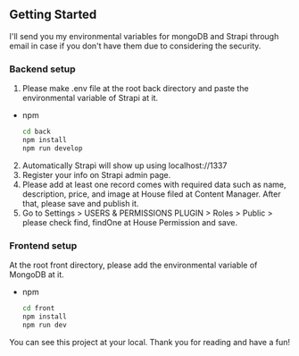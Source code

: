 <!-- GETTING STARTED -->
## Getting Started

I'll send you my environmental variables for mongoDB and Strapi through email in case if you don't have them due to considering the security.

### Backend setup
1. Please make .env file at the root back directory and paste the environmental variable of Strapi at it.

* npm
  ```sh
  cd back
  npm install
  npm run develop
  ```
2. Automatically Strapi will show up using localhost://1337   
3. Register your info on Strapi admin page.  
4. Please add at least one record comes with required data such as name, description, price, and image at House filed at Content Manager. After that, please save and publish it.    
5. Go to Settings > USERS & PERMISSIONS PLUGIN > Roles > Public > please check find, findOne at House Permission and save.    

### Frontend setup
At the root front directory, please add the environmental variable of MongoDB at it.

* npm
  ```sh
  cd front
  npm install
  npm run dev
  ```
You can see this project at your local. Thank you for reading and have a fun!

